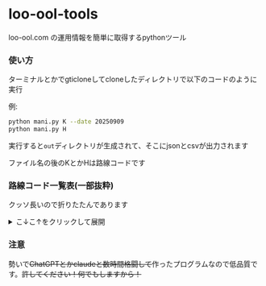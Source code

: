 # loo-ool-tools
loo-ool.com の運用情報を簡単に取得するpythonツール


### 使い方

ターミナルとかでgticloneしてcloneしたディレクトリで以下のコードのように実行

例:
```bash
python mani.py K --date 20250909
python mani.py H
```
実行すると`out`ディレクトリが生成されて、そこにjsonとcsvが出力されます

ファイル名の後のKとかHは路線コードです

### 路線コード一覧表(一部抜粋)

クッソ長いので折りたたんであります
<details>
<summary>こ↓こ↑をクリックして展開</summary>

## 首都圏JR

| 路線コード | 路線名 |
|-----------|--------|
| AZU | 中央本線(特急) |
| NEX | 成田エクスプレス |
| BSO | 房総特急 |
| ODO | 東海道線(特急) |
| AKG | 高崎線(特急) |
| HIT | 常磐線(特急) |
| c | 中央線(快速)・青梅線 |
| K | 中央線・総武線(各駅停車) |
| CH | 中央東線・篠ノ井線・大糸線 |
| A | 埼京線・川越線・りんかい線 |
| HKO | 八高線(高麗川-高崎) |
| W | 八高線・川越線 |
| S | 総武線・横須賀線 |
| Y | 山手線 |
| T | 京浜東北・根岸線 |
| SU | 湘南新宿ライン・上野東京ライン |
| ITO | 伊東線・伊豆急行線 |
| GOT | 東海道線(JR東海)・御殿場線 |
| H | 横浜線 |
| G | 相模線 |
| N | 南武線 |
| n | 南武線(浜川崎支線) |
| U | 鶴見線 |
| TNK | 東北本線・日光線・烏山線 |
| RY | 両毛線･吾妻線・上越線･信越線(高崎地区) |
| J | 常磐線(快速)・成田線我孫子支線 |
| SGN | 水郡線 |
| JO | 常磐線(中距離)・水戸線 |
| MC | 常磐線(各駅停車)・東京メトロ千代田線 |
| M | 武蔵野線 |
| B | 京葉線 |
| SO | 総武本線･成田線・鹿島線･内房線・外房線･東金線 |
| KUR | 久留里線 |

## 首都圏地下鉄

| 路線コード | 路線名 |
|-----------|--------|
| MG | 東京メトロ銀座線 |
| MM | 東京メトロ丸ノ内線 |
| MH | 東京メトロ日比谷線 |
| MT | 東京メトロ東西線・東葉高速線 |
| MC | 東京メトロ千代田線・常磐線 |
| MF | 東京メトロ有楽町線・副都心線・東急東横線 |
| MZ | 東京メトロ半蔵門線・東急田園都市線 |
| MI | 東京メトロ南北線・都営三田線・埼玉高速鉄道・東急目黒線 |
| MA | 都営浅草線・京成押上線・成田空港線・北総線 |
| MS | 都営新宿線・京王線 |
| ME | 都営大江戸線 |
| YB | 横浜市営地下鉄ブルーライン |
| YG | 横浜市営地下鉄グリーンライン |

## 首都圏公営/私鉄

| 路線コード | 路線名 |
|-----------|--------|
| NK | 東武鉄道(特急) |
| TS | 東武スカイツリーライン・伊勢崎線・日光線 |
| Ts | 東武亀戸線・大師線 |
| TI | 東武佐野線・小泉線・桐生線 |
| TD | 東武野田線(アーバンパークライン) |
| TN | 東武日光線・宇都宮線・鬼怒川線・野岩鉄道･会津鉄道 |
| TJ | 東武東上線・越生線 |
| SI | 西武池袋線 |
| SS | 西武新宿線 |
| SW | 西武多摩川線 |
| KS | 京成線 |
| SKS | 京成松戸線 |
| IN | 京王井の頭線 |
| OD | 小田急線 |
| OM | 東急大井町線 |
| TM | 東急多摩川線・池上線 |
| SG | 東急世田谷線 |
| KD | 東急こどもの国線 |
| KH | 京急線 |
| SA | 相鉄線 |
| NTL | 日暮里舎人ライナー |
| KNT | 関東鉄道常総線 |
| KNR | 関東鉄道竜ケ崎線 |
| JSN | 上信電鉄 |
| CCB | 秩父鉄道 |
| RYU | 流鉄線 |
| TX | つくばエクスプレス |
| EN | 江ノ電 |
| HT | 箱根登山鉄道 |
| IZS | 伊豆箱根鉄道駿豆線 |
| IZD | 伊豆箱根鉄道大雄山線 |
| FJ | 富士急行線 |
| KSM | 鹿島臨海鉄道大洗鹿島線 |
| SMO | 湘南モノレール |
| TMO | 東京モノレール |
| CUM | 千葉モノレール |
| TAM | 多摩都市モノレール |
| NS | ニューシャトル |
| MU | ゆりかもめ |
| KSL | 金沢シーサイドライン |

## 全国

| 路線コード | 路線名 |
|-----------|--------|
| ST | 東海道・山陽新幹線 |
| SQ | 山陽・九州新幹線 |
| SE | 東北･秋田・山形･北陸・上越新幹線 |
| SPN | 札幌市営地下鉄南北線 |
| SPT | 札幌市営地下鉄東西線 |
| SPH | 札幌市営地下鉄東豊線 |
| BNE | 磐越東線 |
| SD | 東北本線･常磐線・仙山線･仙台空港アクセス線・磐越西線(仙台地区) |
| TAD | 只見線 |
| SNS | 仙石線 |
| KOG | 石巻線・気仙沼線・陸羽東線・陸羽西線 |
| AZW | 左沢線 |
| YGT | 奥羽本線(山形線) |
| ABU | 阿武隈急行線 |
| INA | 信越本線・羽越本線(特急) |
| KMI | 小海線 |
| JOE | 白新線･信越線･弥彦線・上越線･羽越線･越後線・磐越西線･米坂線(新潟地区) |
| IIY | 飯山線 |
| NGN | 長野電鉄 |
| UED | 上田電鉄 |
| HOE | 北越急行 |
| ECG | えちごトキめき鉄道線 |
| SNA | しなの鉄道線 |
| SIN | 中央西線(特急) |
| MBU | 身延線 |
| IID | 飯田線 |
| CHW | 中央線(名古屋地区) |
| NH | 名鉄名古屋本線・常滑線･河和線・犬山線･津島線 |
| NGE | 名鉄豊川線・西尾線・蒲郡線 |
| NGC | 名鉄築港線・知多新線 |
| NGI | 名鉄竹鼻線・羽島線・広見線・各務原線 |
| NMT | 名古屋市営地下鉄鶴舞線 |
| SIZ | 静岡鉄道 |
| YRO | 養老鉄道 |
| WO | 大阪環状線 |
| KE | 京阪本線 |
| OMM | 大阪メトロ御堂筋線 |
| OMT | 大阪メトロ谷町線 |
| NN | 西鉄天神大牟田線 |

## 終了した路線

### 首都圏JR（終了）
| 路線コード | 路線名 |
|-----------|--------|
| TO | 東海道線・上野東京ライン(H28.9.30まで) |
| SB | 外房線(H29.1.31まで) |
| UB | 内房線(H29.1.31まで) |
| NA | 成田線(H29.1.31まで) |
| KRA | 烏山線(R3.6.30まで) |
| NKO | 日光線・宇都宮線(R3.6.30まで) |
| TA | 高崎線・宇都宮線・湘南新宿ライン(H28.9.30まで) |

### 首都圏地下鉄（終了）
| 路線コード | 路線名 |
|-----------|--------|
| Mc | メトロ千代田線(北綾瀬支線)(H31.3.15まで) |

### 首都圏公営/私鉄（終了）
| 路線コード | 路線名 |
|-----------|--------|
| KO | 京王線(H30.2.21まで) |

### 全国（終了）
| 路線コード | 路線名 |
|-----------|--------|
| SHN | 篠ノ井線・中央西線(長野地区)(R5.8.31まで) |

</details>


### 注意
勢いで~~ChatGPTとかclaudeと数時間格闘して~~作ったプログラムなので低品質です。~~許してください！何でもしますから！~~

